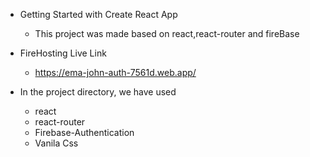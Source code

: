 * Getting Started with Create React App

    * This project was made based on react,react-router and fireBase
* FireHosting Live Link 

    * https://ema-john-auth-7561d.web.app/

* In the project directory, we have used
     
     * react
     * react-router
     * Firebase-Authentication
     * Vanila Css



